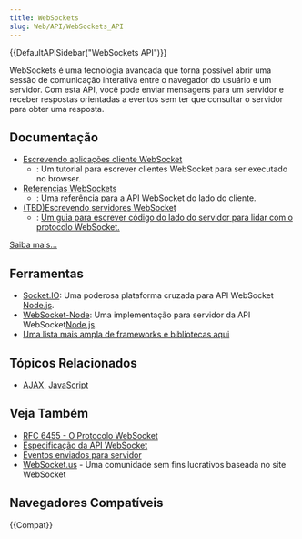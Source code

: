 ```yaml
---
title: WebSockets
slug: Web/API/WebSockets_API
---
```


{{DefaultAPISidebar("WebSockets API")}}

WebSockets é uma tecnologia avançada que torna possível abrir uma sessão de comunicação interativa entre o navegador do usuário e um servidor. Com esta API, você pode enviar mensagens para um servidor e receber respostas orientadas a eventos sem ter que consultar o servidor para obter uma resposta.

## Documentação

- [Escrevendo aplicações cliente WebSocket](/pt-BR/docs/Web/API/WebSockets_API/Writing_WebSocket_client_applications)
  - : Um tutorial para escrever clientes WebSocket para ser executado no browser.
- [Referencias WebSockets](/pt-BR/docs/Web/API/WebSockets_API)
  - : Uma referência para a API WebSocket do lado do cliente.
- [(TBD)Escrevendo servidores WebSocket](/pt-BR/docs/Web/API/WebSockets_API/Writing_WebSocket_servers)
  - : [Um guia para escrever código do lado do servidor para lidar com o protocolo WebSocket.](/pt-BR/docs/Web/API/WebSockets_API/Writing_WebSocket_servers)

[Saiba mais...](/pt-BR/docs/tag/WebSockets)

## Ferramentas

- [Socket.IO](http://socket.io): Uma poderosa plataforma cruzada para API WebSocket [Node.js](https://nodejs.org).
- [WebSocket-Node](https://github.com/Worlize/WebSocket-Node): Uma implementação para servidor da API WebSocket[Node.js](https://nodejs.org).
- [Uma lista mais ampla de frameworks e bibliotecas aqui](http://ajf.me/websocket/#libs)

## Tópicos Relacionados

- [AJAX](/pt-BR/docs/Learn/JavaScript/Client-side_web_APIs/Fetching_data), [JavaScript](/pt-BR/docs/Web/JavaScript)

## Veja Também

- [RFC 6455 - O Protocolo WebSocket](https://tools.ietf.org/html/rfc6455)
- [Especificação da API WebSocket](https://www.w3.org/TR/websockets/)
- [Eventos enviados para servidor](/pt-BR/docs/Web/API/Server-sent_events)
- [WebSocket.us](http://websocket.us/) - Uma comunidade sem fins lucrativos baseada no site WebSocket

## Navegadores Compatíveis

{{Compat}}
